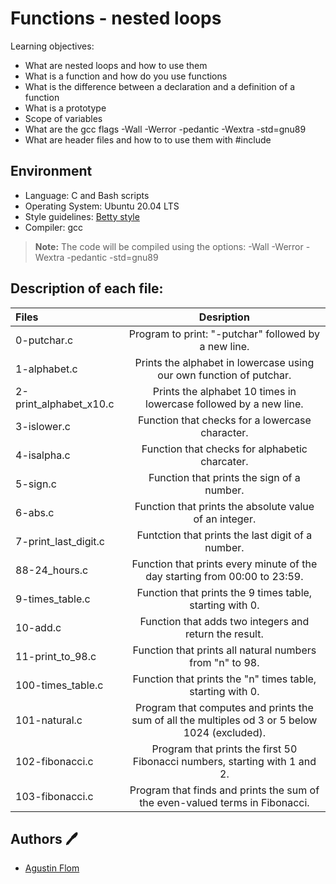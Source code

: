 # Functions - nested loops

Learning objectives:

* What are nested loops and how to use them
* What is a function and how do you use functions
* What is the difference between a declaration and a definition of a function
* What is a prototype
* Scope of variables
* What are the gcc flags -Wall -Werror -pedantic -Wextra -std=gnu89
* What are header files and how to to use them with #include

## Environment

* Language: C and Bash scripts
* Operating System: Ubuntu 20.04 LTS
* Style guidelines: [Betty style](https://github.com/holbertonschool/Betty/wiki)
* Compiler: gcc 
 > **Note:** The code will be compiled using the options: -Wall -Werror -Wextra -pedantic -std=gnu89

## Description of each file:

 | Files          |Desription
 |:----------------|:-------------------------------:|
 |0-putchar.c |Program to print: "-putchar" followed by a new line.
 |1-alphabet.c |Prints the alphabet in lowercase using our own function of putchar.
 |2-print_alphabet_x10.c |Prints the alphabet 10 times in lowercase followed by a new line.
 |3-islower.c |Function that checks for a lowercase character.
 |4-isalpha.c |Function that checks for alphabetic charcater. 
 |5-sign.c |Function that prints the sign of a number.
 |6-abs.c |Function that prints the absolute value of an integer.
 |7-print_last_digit.c |Funtction that prints the last digit of a number.
 |88-24_hours.c |Function that prints every minute of the day starting from 00:00 to 23:59.
 |9-times_table.c |Function that prints the 9 times table, starting with 0.
 |10-add.c |Function that adds two integers and return the result.
 |11-print_to_98.c |Function that prints all natural numbers from "n" to 98.
 |100-times_table.c |Function that prints the "n" times table, starting with 0.
 |101-natural.c |Program that computes and prints the sum of all the multiples od 3 or 5 below 1024 (excluded).
 |102-fibonacci.c |Program that prints the first 50 Fibonacci numbers, starting with 1 and 2.
 |103-fibonacci.c |Program that finds and prints the sum of the even-valued terms in Fibonacci.

## Authors :pen:

 * [Agustin Flom](https://www.linkedin.com/in/agustin-f/)
